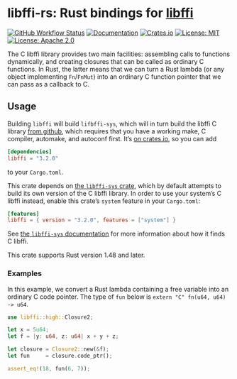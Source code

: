 # libffi-rs: Rust bindings for [libffi](https://sourceware.org/libffi/)

[![GitHub Workflow Status](https://img.shields.io/github/workflow/status/tov/libffi-rs/Build%20&%20Test)](https://github.com/tov/libffi-rs/actions)
[![Documentation](https://img.shields.io/docsrs/libffi/latest)](https://docs.rs/libffi/latest/libffi/)
[![Crates.io](https://img.shields.io/crates/v/libffi.svg?maxAge=2592000)](https://crates.io/crates/libffi)
[![License: MIT](https://img.shields.io/badge/license-MIT-blue.svg)](LICENSE-MIT)
[![License: Apache 2.0](https://img.shields.io/badge/license-Apache_2.0-blue.svg)](LICENSE-APACHE)

The C libffi library provides two main facilities: assembling calls
to functions dynamically, and creating closures that can be called
as ordinary C functions. In Rust, the latter means that we can turn
a Rust lambda (or any object implementing `Fn`/`FnMut`) into an
ordinary C function pointer that we can pass as a callback to C.

## Usage

Building `libffi` will build `lifbffi-sys`, which will in turn build the
libffi C library [from github](https://github.com/libffi/libffi), which
requires that you have a working make, C compiler, automake, and
autoconf first. It’s [on crates.io](https://crates.io/crates/libffi), so
you can add

```toml
[dependencies]
libffi = "3.2.0"
```

to your `Cargo.toml`.

This crate depends on [the `libffi-sys` crate], which by default
attempts to build its own version of the C libffi library. In order to
use your system’s C libffi instead, enable this crate’s `system`
feature in your `Cargo.toml`:

```toml
[features]
libffi = { version = "3.2.0", features = ["system"] }
```

See [the `libffi-sys` documentation] for more information about how it
finds C libffi.

This crate supports Rust version 1.48 and later.

### Examples

In this example, we convert a Rust lambda containing a free variable
into an ordinary C code pointer. The type of `fun` below is
`extern "C" fn(u64, u64) -> u64`.

```rust
use libffi::high::Closure2;

let x = 5u64;
let f = |y: u64, z: u64| x + y + z;

let closure = Closure2::new(&f);
let fun     = closure.code_ptr();

assert_eq!(18, fun(6, 7));
```

[the `libffi-sys` crate]: https://crates.io/crates/libffi-sys/
[the `libffi-sys` documentation]: https://docs.rs/libffi-sys/#usage
